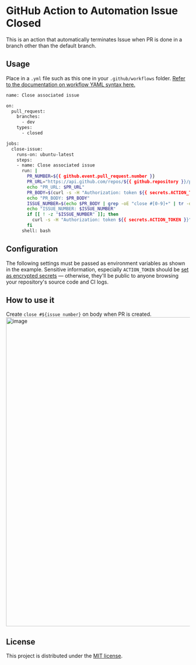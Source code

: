 # GitHub Action to Automation Issue Closed
This is an action that automatically terminates Issue when PR is done in a branch other than the default branch.

## Usage
Place in a `.yml` file such as this one in your `.github/workflows` folder. [Refer to the documentation on workflow YAML syntax here.](https://docs.github.com/en/actions/using-workflows/workflow-syntax-for-github-actions)

```bash
name: Close associated issue

on:
  pull_request:
    branches:
      - dev
    types:
      - closed

jobs:
  close-issue:
    runs-on: ubuntu-latest
    steps:
    - name: Close associated issue
      run: |
        PR_NUMBER=${{ github.event.pull_request.number }}
        PR_URL="https://api.github.com/repos/${{ github.repository }}/pulls/$PR_NUMBER"
        echo "PR_URL: $PR_URL"
        PR_BODY=$(curl -s -H "Authorization: token ${{ secrets.ACTION_TOKEN }}" $PR_URL | jq -r '.body')
        echo "PR_BODY: $PR_BODY"
        ISSUE_NUMBER=$(echo $PR_BODY | grep -oE "close #[0-9]+" | tr -d 'close #')
        echo "ISSUE_NUMBER: $ISSUE_NUMBER"
        if [[ ! -z "$ISSUE_NUMBER" ]]; then
          curl -s -H "Authorization: token ${{ secrets.ACTION_TOKEN }}" -X PATCH "https://api.github.com/repos/${{ github.repository }}/issues/$ISSUE_NUMBER" -d '{"state": "closed"}'
        fi
      shell: bash
```

## Configuration

The following settings must be passed as environment variables as shown in the example. Sensitive information, especially `ACTION_TOKEN`
should be [set as encrypted secrets](https://docs.github.com/en/actions/using-github-hosted-runners/about-github-hosted-runners#creating-and-using-secrets-encrypted-variables) — otherwise, they'll be public to anyone browsing your repository's source code and CI logs.

## How to use it
Create `close #${issue number}` on body when PR is created.
<img width="844" alt="image" src="https://github.com/HeeSeok-kim/gitAction_issue_close/assets/106604926/b68f86da-886b-4401-8d74-de6ffa2f1b86">

## License
This project is distributed under the [MIT license](LICENSE.md).

